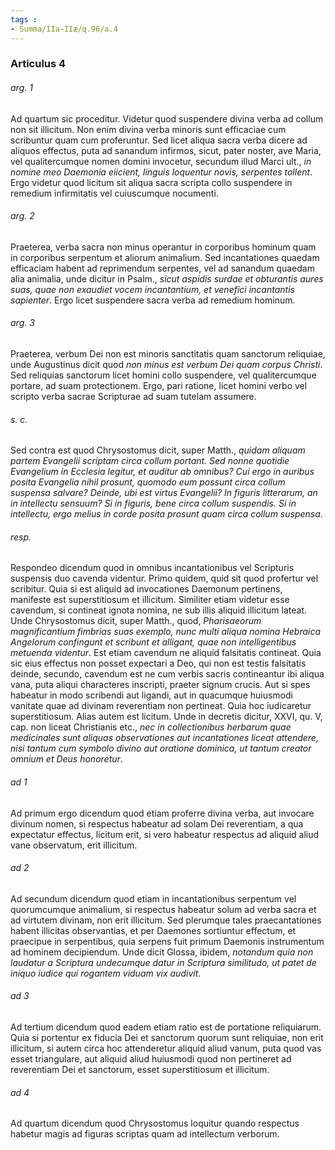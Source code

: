 ```yaml
---
tags : 
- Summa/IIa-IIæ/q.96/a.4
---
```


### Articulus 4

###### arg. 1
Ad quartum sic proceditur. Videtur quod suspendere divina verba ad collum non sit illicitum. Non enim divina verba minoris sunt efficaciae cum scribuntur quam cum proferuntur. Sed licet aliqua sacra verba dicere ad aliquos effectus, puta ad sanandum infirmos, sicut, pater noster, ave Maria, vel qualitercumque nomen domini invocetur, secundum illud Marci ult., *in nomine meo Daemonia eiicient, linguis loquentur novis, serpentes tollent*. Ergo videtur quod licitum sit aliqua sacra scripta collo suspendere in remedium infirmitatis vel cuiuscumque nocumenti.

###### arg. 2
Praeterea, verba sacra non minus operantur in corporibus hominum quam in corporibus serpentum et aliorum animalium. Sed incantationes quaedam efficaciam habent ad reprimendum serpentes, vel ad sanandum quaedam alia animalia, unde dicitur in Psalm., *sicut aspidis surdae et obturantis aures suas, quae non exaudiet vocem incantantium, et venefici incantantis sapienter*. Ergo licet suspendere sacra verba ad remedium hominum.

###### arg. 3
Praeterea, verbum Dei non est minoris sanctitatis quam sanctorum reliquiae, unde Augustinus dicit quod *non minus est verbum Dei quam corpus Christi*. Sed reliquias sanctorum licet homini collo suspendere, vel qualitercumque portare, ad suam protectionem. Ergo, pari ratione, licet homini verbo vel scripto verba sacrae Scripturae ad suam tutelam assumere.

###### s. c.
Sed contra est quod Chrysostomus dicit, super Matth., *quidam aliquam partem Evangelii scriptam circa collum portant. Sed nonne quotidie Evangelium in Ecclesia legitur, et auditur ab omnibus? Cui ergo in auribus posita Evangelia nihil prosunt, quomodo eum possunt circa collum suspensa salvare? Deinde, ubi est virtus Evangelii? In figuris litterarum, an in intellectu sensuum? Si in figuris, bene circa collum suspendis. Si in intellectu, ergo melius in corde posita prosunt quam circa collum suspensa*.

###### resp.
Respondeo dicendum quod in omnibus incantationibus vel Scripturis suspensis duo cavenda videntur. Primo quidem, quid sit quod profertur vel scribitur. Quia si est aliquid ad invocationes Daemonum pertinens, manifeste est superstitiosum et illicitum. Similiter etiam videtur esse cavendum, si contineat ignota nomina, ne sub illis aliquid illicitum lateat. Unde Chrysostomus dicit, super Matth., quod, *Pharisaeorum magnificantium fimbrias suas exemplo, nunc multi aliqua nomina Hebraica Angelorum confingunt et scribunt et alligant, quae non intelligentibus metuenda videntur*. Est etiam cavendum ne aliquid falsitatis contineat. Quia sic eius effectus non posset expectari a Deo, qui non est testis falsitatis deinde, secundo, cavendum est ne cum verbis sacris contineantur ibi aliqua vana, puta aliqui characteres inscripti, praeter signum crucis. Aut si spes habeatur in modo scribendi aut ligandi, aut in quacumque huiusmodi vanitate quae ad divinam reverentiam non pertineat. Quia hoc iudicaretur superstitiosum. Alias autem est licitum. Unde in decretis dicitur, XXVI, qu. V, cap. non liceat Christianis etc., *nec in collectionibus herbarum quae medicinales sunt aliquas observationes aut incantationes liceat attendere, nisi tantum cum symbolo divino aut oratione dominica, ut tantum creator omnium et Deus honoretur*.

###### ad 1
Ad primum ergo dicendum quod etiam proferre divina verba, aut invocare divinum nomen, si respectus habeatur ad solam Dei reverentiam, a qua expectatur effectus, licitum erit, si vero habeatur respectus ad aliquid aliud vane observatum, erit illicitum.

###### ad 2
Ad secundum dicendum quod etiam in incantationibus serpentum vel quorumcumque animalium, si respectus habeatur solum ad verba sacra et ad virtutem divinam, non erit illicitum. Sed plerumque tales praecantationes habent illicitas observantias, et per Daemones sortiuntur effectum, et praecipue in serpentibus, quia serpens fuit primum Daemonis instrumentum ad hominem decipiendum. Unde dicit Glossa, ibidem, *notandum quia non laudatur a Scriptura undecumque datur in Scriptura similitudo, ut patet de iniquo iudice qui rogantem viduam vix audivit*.

###### ad 3
Ad tertium dicendum quod eadem etiam ratio est de portatione reliquiarum. Quia si portentur ex fiducia Dei et sanctorum quorum sunt reliquiae, non erit illicitum, si autem circa hoc attenderetur aliquid aliud vanum, puta quod vas esset triangulare, aut aliquid aliud huiusmodi quod non pertineret ad reverentiam Dei et sanctorum, esset superstitiosum et illicitum.

###### ad 4
Ad quartum dicendum quod Chrysostomus loquitur quando respectus habetur magis ad figuras scriptas quam ad intellectum verborum.

